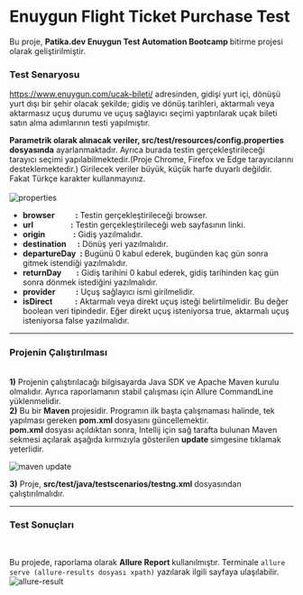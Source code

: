  <h1>Enuygun Flight Ticket Purchase Test</h1>
 Bu proje, <b>Patika.dev Enuygun Test Automation Bootcamp </b> bitirme projesi olarak geliştirilmiştir.
 
 ### Test Senaryosu
https://www.enuygun.com/ucak-bileti/ adresinden, gidişi yurt içi, dönüşü yurt dışı bir şehir olacak şekilde; gidiş ve dönüş tarihleri, aktarmalı veya aktarmasız uçuş durumu ve uçuş sağlayıcı seçimi yaptırılarak uçak bileti satın alma adımlarının testi yapılmıştır.

 <b>Parametrik olarak alınacak veriler, src/test/resources/config.properties dosyasında</b>  ayarlanmaktadır. Ayrıca burada testin gerçekleştirileceği tarayıcı seçimi yapılabilmektedir.(Proje Chrome, Firefox ve Edge tarayıcılarını desteklemektedir.) Girilecek veriler büyük, küçük harfe duyarlı değildir. Fakat Türkçe karakter kullanmayınız.<br><br>
 ![properties](https://user-images.githubusercontent.com/107454207/185840170-fb082bbf-b046-4647-a2b8-126a6d4a980c.png)
 
* **browser &nbsp;&nbsp;&nbsp;&nbsp;&nbsp;&nbsp;&nbsp;&nbsp;&nbsp;  :** Testin gerçekleştirileceği browser. <br>
* **url &nbsp;&nbsp;&nbsp;&nbsp;&nbsp;&nbsp;&nbsp;&nbsp;&nbsp;&nbsp;&nbsp;&nbsp;&nbsp;&nbsp;&nbsp;&nbsp;&nbsp;&nbsp; :** Testin gerçekleştirileceği web sayfasının linki.<br>
* **origin &nbsp;&nbsp;&nbsp;&nbsp;&nbsp;&nbsp;&nbsp;&nbsp;&nbsp;&nbsp;&nbsp;&nbsp;&nbsp;  :** Gidiş yazılmalıdır.<br>
* **destination &nbsp;&nbsp;&nbsp;&nbsp; :** Dönüş yeri yazılmalıdır.<br>
* **departureDay &nbsp;:** Bugünü 0 kabul ederek, bugünden kaç gün sonra gitmek istendiği yazılmalıdır.<br>
* **returnDay &nbsp;&nbsp;&nbsp;&nbsp;&nbsp;&nbsp; :** Gidiş tarihini 0 kabul ederek, gidiş tarihinden kaç gün sonra dönmek istediğini yazılmalıdır.<br>
* **provider &nbsp;&nbsp;&nbsp;&nbsp;&nbsp;&nbsp;&nbsp;&nbsp;&nbsp; :** Uçuş sağlayıcı ismi girilmelidir.<br>
* **isDirect &nbsp;&nbsp;&nbsp;&nbsp;&nbsp;&nbsp;&nbsp;&nbsp;&nbsp;&nbsp; :** Aktarmalı veya direkt uçuş isteği belirtilmelidir. Bu değer boolean veri tipindedir. Eğer direkt uçuş isteniyorsa true, aktarmalı uçuş isteniyorsa false yazılmalıdır.<br>

<hr>
<h3> Projenin Çalıştırılması </h3><br>
<b>1)</b> Projenin çalıştırılacağı bilgisayarda Java SDK ve Apache Maven kurulu olmalıdır. Ayrıca raporlamanın stabil çalışması için Allure CommandLine yüklenmelidir. <br>
<b>2)</b></b> Bu bir <b> Maven </b> projesidir. Programın ilk başta çalışmaması halinde, tek yapılması gereken <b> pom.xml </b> dosyasını güncellemektir. <br>
<b> pom.xml </b> dosyası açıldıktan sonra, Intellij için sağ tarafta bulunan Maven sekmesi açılarak aşağıda kırmızıyla gösterilen <b> update </b> simgesine tıklamak yeterlidir.<br>

![maven update](https://user-images.githubusercontent.com/107454207/195383550-c5d31544-5950-489d-b85b-10fa0e4de831.png)


<b>3)</b> Proje, <b> src/test/java/testscenarios/testng.xml </b> dosyasından çalıştırılmalıdır.

<hr>
<h3> Test Sonuçları </h3><br>

Bu projede, raporlama olarak <b> Allure Report </b> kullanılmıştır. Terminale ```allure serve (allure-results dosyası xpath)``` yazılarak ilgili sayfaya ulaşılabilir.<br>
![allure-result](https://user-images.githubusercontent.com/107454207/185796654-85c14aec-78ad-4f19-aecd-b688ef4ba1a9.png)


